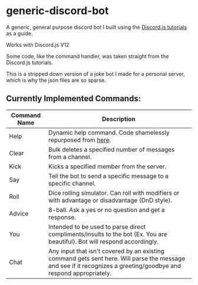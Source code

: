 # generic-discord-bot
A generic, general purpose discord bot I built using the [Discord.js tutorials](https://discordjs.guide) as a guide. 
<p>Works with Discord.js V12</p>
<p>Some code, like the command handler, was taken straight from the Discord.js tutorials.</p> 

This is a stripped down version of a joke bot I made for a personal server, which is why the json files are so sparse. 

## Currently Implemented Commands: 
Command Name | Description
------------ | ------------ 
Help | Dynamic help command. Code shamelessly repurposed from [here](https://discordjs.guide/command-handling/adding-features.html#a-dynamic-help-command).
Clear | Bulk deletes a specified number of messages from a channel.
Kick | Kicks a specified member from the server.
Say | Tell the bot to send a specific message to a specific channel.
Roll | Dice rolling simulator. Can roll with modifiers or with advantage or disadvantage (DnD style).
Advice | 8-ball. Ask a yes or no question and get a response.
You | Intended to be used to parse direct compliments/insults to the bot (Ex. You are beautiful). Bot will respond accordingly.
Chat | Any input that isn't covered by an existing command gets sent here. Will parse the message and see if it recognizes a greeting/goodbye and respond appropriately.
